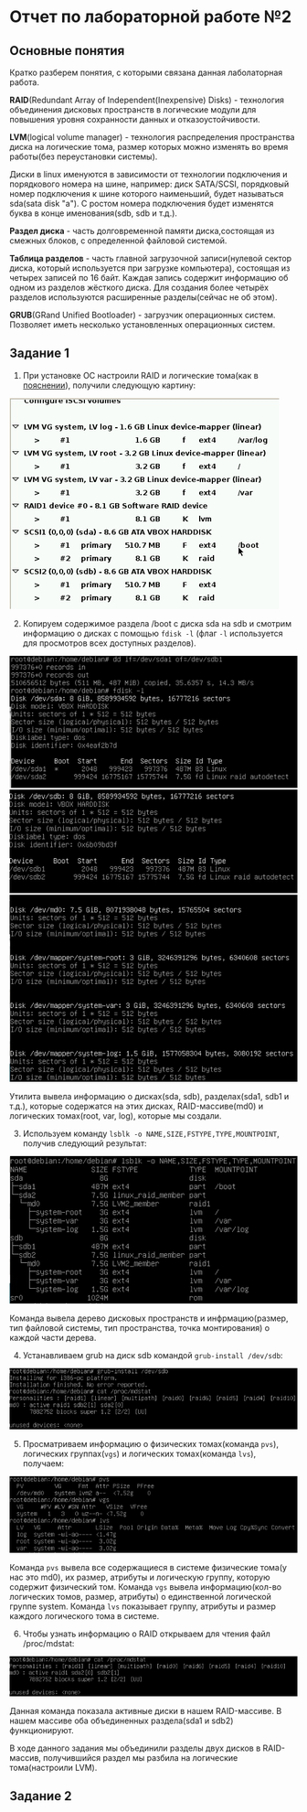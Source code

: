 # Отчет по лабораторной работе №2

## Основные понятия 

Кратко разберем понятия, с которыми связана данная лаболаторная работа.

**RAID**(Redundant Array of Independent(Inexpensive) Disks) - технология объединения дисковых пространств в логические 
модули для повышения уровня сохранности данных и отказоустойчивости.

**LVM**(logical volume manager) - технология распределения пространства диска на логические тома, размер которых можно изменять во время 
работы(без переустановки системы).

Диски в linux именуются в зависимости от технологии подключения и порядкового номера на шине, например: диск SATA/SCSI, 
порядковый номер подключения к шине которого наименьший, будет называться sda(sata disk "a"). С ростом номера подключения 
будет изменятся буква в конце именования(sdb, sdb и т.д.).

**Раздел диска** - часть долговременной памяти диска,состоящая из смежных блоков, с определенной файловой системой.

**Таблица разделов** - часть главной загрузочной записи(нулевой сектор диска, который используется при загрузке компьютера),
состоящая из четырех записей по 16 байт. Каждая запись содержит информацию об одном из разделов жёсткого диска. Для 
создания более четырёх разделов используются расширенные разделы(сейчас не об этом).

**GRUB**(GRand Unified Bootloader) - загрузчик операционных систем. Позволяет иметь несколько установленных операционных 
систем.

## Задание 1

1) При установке ОС настроили RAID и логические тома(как в [пояснении](https://github.com/nebantepermanentnopls/OS/tree/master/admin/lab2)),
получили следующую картину:

![](https://github.com/nebantepermanentnopls/OSLabReports/blob/master/lab2/images/image1.jpg)

2) Копируем содержимое раздела /boot с диска sda на sdb и смотрим информацию о дисках с помощью ```fdisk -l```
(флаг ```-l``` используется для просмотров всех доступных разделов).

![](https://github.com/nebantepermanentnopls/OSLabReports/blob/master/lab2/images/image2.jpg)
![](https://github.com/nebantepermanentnopls/OSLabReports/blob/master/lab2/images/image3.jpg)
![](https://github.com/nebantepermanentnopls/OSLabReports/blob/master/lab2/images/image4.jpg)

Утилита вывела информацию о дисках(sda, sdb), разделах(sda1, sdb1 и т.д.), которые содержатся на этих дисках,
RAID-массиве(md0) и логических томах(root, var, log), которые мы создали.

3) Используем команду ```lsblk -o NAME,SIZE,FSTYPE,TYPE,MOUNTPOINT```, получив следующий результат:

![](https://github.com/nebantepermanentnopls/OSLabReports/blob/master/lab2/images/image5.jpg)

Команда вывела дерево дисковых пространств и инфрмацию(размер, тип файловой системы, тип пространства, 
точка монтирования)  о каждой части дерева.

4) Устанавливаем grub на диск sdb командой ```grub-install /dev/sdb```:

![](https://github.com/nebantepermanentnopls/OSLabReports/blob/master/lab2/images/image6.jpg)

5) Просматриваем информацию о физических томах(команда ```pvs```), логических группах(```vgs```) и логических
томах(команда ```lvs```), получаем:

![](https://github.com/nebantepermanentnopls/OSLabReports/blob/master/lab2/images/image7.jpg)

Команда ```pvs``` вывела все содержащиеся в системе физические тома(у нас это md0), их размер, атрибуты и
логическую группу, которую содержит физический том.
Команда ```vgs``` вывела информацию(кол-во логических томов, размер, атрибуты) о единственной логической группе system.
Команда ```lvs``` показывает группу, атрибуты и размер каждого логического тома в системе.

6) Чтобы узнать информацию о RAID открываем для чтения файл /proc/mdstat:

![](https://github.com/nebantepermanentnopls/OSLabReports/blob/master/lab2/images/image8.jpg)

Данная команда показала активные диски в нашем RAID-массиве. В нашем массиве оба объединенных раздела(sda1 и sdb2) функционируют.

В ходе данного задания мы объединили разделы двух дисков в RAID-массив, получившийся раздел мы разбила на логические тома(настроили LVM).

## Задание 2




